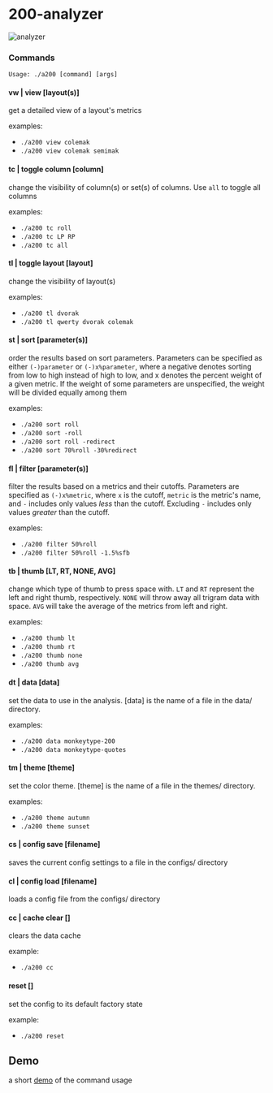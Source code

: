 # 200-analyzer

![analyzer](https://i.ibb.co/hVkBDZd/Screenshot-from-2021-09-27-18-17-43.png)

### Commands

`Usage: ./a200 [command] [args]`

#### vw | view [layout(s)]
get a detailed view of a layout's metrics

examples:
- `./a200 view colemak`
- `./a200 view colemak semimak`

#### tc | toggle column [column]
change the visibility of column(s) or set(s) of columns. Use `all` to toggle all columns

examples:
- `./a200 tc roll`
- `./a200 tc LP RP`
- `./a200 tc all`

#### tl | toggle layout [layout]
change the visibility of layout(s)

examples:
- `./a200 tl dvorak`
- `./a200 tl qwerty dvorak colemak`

#### st | sort [parameter(s)]
order the results based on sort parameters. Parameters can be specified as either `(-)parameter` or `(-)x%parameter`, where a negative denotes sorting from low to high instead of high to low, and x denotes the percent weight of a given metric. If the weight of some parameters are unspecified, the weight will be divided equally among them

examples: 
- `./a200 sort roll`
- `./a200 sort -roll`
- `./a200 sort roll -redirect`
- `./a200 sort 70%roll -30%redirect`

#### fl | filter [parameter(s)]
filter the results based on a metrics and their cutoffs. Parameters are specified as `(-)x%metric`, where `x` is the cutoff, `metric` is the metric's name, and `-` includes only values *less* than the cutoff. Excluding `-` includes only values *greater* than the cutoff.

examples:
- `./a200 filter 50%roll`
- `./a200 filter 50%roll -1.5%sfb`

#### tb | thumb [LT, RT, NONE, AVG]
change which type of thumb to press space with. `LT` and `RT` represent the left and right thumb, respectively. `NONE` will throw away all trigram data with space. `AVG` will take the average of the metrics from left and right. 

examples:
- `./a200 thumb lt`
- `./a200 thumb rt`
- `./a200 thumb none`
- `./a200 thumb avg`

#### dt | data [data]
set the data to use in the analysis. [data] is the name of a file in the data/ directory.

examples:
- `./a200 data monkeytype-200`
- `./a200 data monkeytype-quotes`

#### tm | theme [theme]
set the color theme. [theme] is the name of a file in the themes/ directory.

examples:
- `./a200 theme autumn`
- `./a200 theme sunset`

#### cs | config save [filename]
saves the current config settings to a file in the configs/ directory

#### cl | config load [filename]
loads a config file from the configs/ directory

#### cc | cache clear []
clears the data cache

example:
- `./a200 cc`

#### reset []
set the config to its default factory state

example:
- `./a200 reset`

## Demo

a short [demo](https://youtu.be/eeS1HR6MgEE) of the command usage
